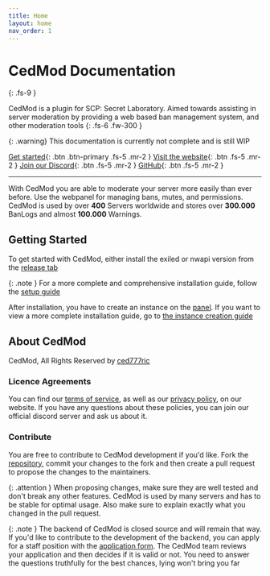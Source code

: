 ```yaml
---
title: Home
layout: home
nav_order: 1
---
```


# CedMod Documentation
{: .fs-9 }

CedMod is a plugin for SCP: Secret Laboratory.
Aimed towards assisting in server moderation by providing a web based ban management system, and other moderation tools
{: .fs-6 .fw-300 }

{: .warning}
This documentation is currently not complete and is still WIP

[Get started](#getting-started){: .btn .btn-primary .fs-5 .mr-2 }
[Visit the website](https://cedmod.nl){: .btn .fs-5 .mr-2 }
[Join our Discord](https://discord.com/invite/p69SGfwxxm){: .btn .fs-5 .mr-2 }
[GitHub](https://github.com/CedModV2/CedMod){: .btn .fs-5 .mr-2 }

---

With CedMod you are able to moderate your server more easily than ever before.
Use the webpanel for managing bans, mutes, and permissions.
CedMod is used by over **400** Servers worldwide and stores over **300.000** BanLogs and almost **100.000** Warnings.

## Getting Started

To get started with CedMod,
either install the exiled or nwapi version from the [release tab](https://github.com/CedModV2/CedMod/releases)

{: .note }
For a more complete and comprehensive installation guide, follow the [setup guide](https://docs.cedmod.nl/docs/Setup/)

After installation, you have to create an instance on the [panel](https://cedmod.nl/Servers/Create).
If you want to view a more complete installation guide,
go to [the instance creation guide](https://docs.cedmod.nl/docs/Setup/Instance/)

## About CedMod
CedMod, All Rights Reserved by [ced777ric](https://github.com/ced777ric)

### Licence Agreements

You can find our [terms of service](https://cedmod.nl/TermsOfService),
as well as our [privacy policy](https://cedmod.nl/Privacy), on our website.
If you have any questions about these policies, you can join our official discord server and ask us about it.

### Contribute

You are free to contribute to CedMod development if you'd like.
Fork the [repository](https://github.com/CedModV2/CedMod),
commit your changes to the fork and then create a pull request to propose the changes to the maintainers.

{: .attention } 
When proposing changes, make sure they are well tested and don't break any other features. CedMod is used by many servers and has to be stable for optimal usage. Also make sure to explain exactly what you changed in the pull request.

{: .note } 
The backend of CedMod is closed source and will remain that way. If you'd like to contribute to the development of the backend, you can apply for a staff position with the [application form](https://docs.google.com/forms/d/1JJKZOXOv6_ew8bExxGvLvaSBzdgCNlYteGnWNOMQPXU/edit). The CedMod team reviews your application and then decides if it is valid or not. You need to answer the questions truthfully for the best chances, lying won't bring you far